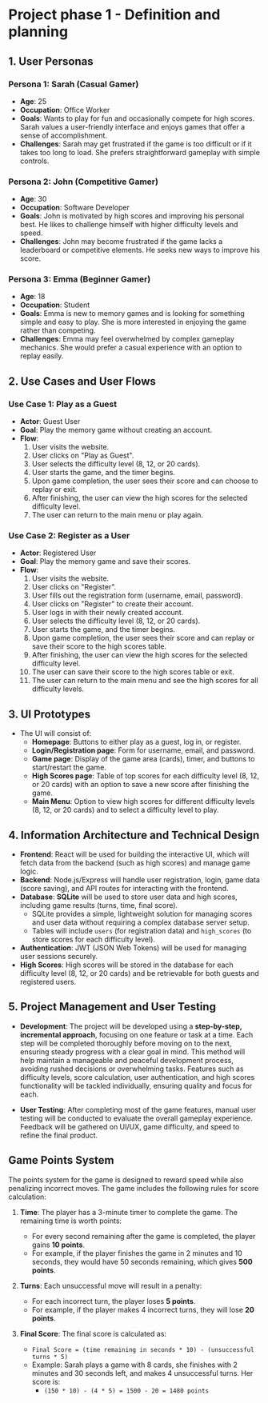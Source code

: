 # Project phase 1 - Definition and planning

## 1. User Personas

### Persona 1: Sarah (Casual Gamer)
- **Age**: 25
- **Occupation**: Office Worker
- **Goals**: Wants to play for fun and occasionally compete for high scores. Sarah values a user-friendly interface and enjoys games that offer a sense of accomplishment.
- **Challenges**: Sarah may get frustrated if the game is too difficult or if it takes too long to load. She prefers straightforward gameplay with simple controls.

### Persona 2: John (Competitive Gamer)
- **Age**: 30
- **Occupation**: Software Developer
- **Goals**: John is motivated by high scores and improving his personal best. He likes to challenge himself with higher difficulty levels and speed.
- **Challenges**: John may become frustrated if the game lacks a leaderboard or competitive elements. He seeks new ways to improve his score.

### Persona 3: Emma (Beginner Gamer)
- **Age**: 18
- **Occupation**: Student
- **Goals**: Emma is new to memory games and is looking for something simple and easy to play. She is more interested in enjoying the game rather than competing.
- **Challenges**: Emma may feel overwhelmed by complex gameplay mechanics. She would prefer a casual experience with an option to replay easily.

## 2. Use Cases and User Flows

### Use Case 1: Play as a Guest
- **Actor**: Guest User
- **Goal**: Play the memory game without creating an account.
- **Flow**:
    1. User visits the website.
    2. User clicks on "Play as Guest".
    3. User selects the difficulty level (8, 12, or 20 cards).
    4. User starts the game, and the timer begins.
    5. Upon game completion, the user sees their score and can choose to replay or exit.
    6. After finishing, the user can view the high scores for the selected difficulty level.
    7. The user can return to the main menu or play again.

### Use Case 2: Register as a User
- **Actor**: Registered User
- **Goal**: Play the memory game and save their scores.
- **Flow**:
    1. User visits the website.
    2. User clicks on "Register".
    3. User fills out the registration form (username, email, password).
    4. User clicks on "Register" to create their account.
    5. User logs in with their newly created account.
    6. User selects the difficulty level (8, 12, or 20 cards).
    7. User starts the game, and the timer begins.
    8. Upon game completion, the user sees their score and can replay or save their score to the high scores table.
    9. After finishing, the user can view the high scores for the selected difficulty level.
    10. The user can save their score to the high scores table or exit.
    11. The user can return to the main menu and see the high scores for all difficulty levels.

## 3. UI Prototypes

- The UI will consist of:
    - **Homepage**: Buttons to either play as a guest, log in, or register.
    - **Login/Registration page**: Form for username, email, and password.
    - **Game page**: Display of the game area (cards), timer, and buttons to start/restart the game.
    - **High Scores page**: Table of top scores for each difficulty level (8, 12, or 20 cards) with an option to save a new score after finishing the game.
    - **Main Menu**: Option to view high scores for different difficulty levels (8, 12, or 20 cards) and to select a difficulty level to play.

## 4. Information Architecture and Technical Design

- **Frontend**: React will be used for building the interactive UI, which will fetch data from the backend (such as high scores) and manage game logic.
- **Backend**: Node.js/Express will handle user registration, login, game data (score saving), and API routes for interacting with the frontend.
- **Database**: **SQLite** will be used to store user data and high scores, including game results (turns, time, final score).
    - SQLite provides a simple, lightweight solution for managing scores and user data without requiring a complex database server setup.
    - Tables will include `users` (for registration data) and `high_scores` (to store scores for each difficulty level).
- **Authentication**: JWT (JSON Web Tokens) will be used for managing user sessions securely.
- **High Scores**: High scores will be stored in the database for each difficulty level (8, 12, or 20 cards) and be retrievable for both guests and registered users.

## 5. Project Management and User Testing

- **Development**: The project will be developed using a **step-by-step, incremental approach**, focusing on one feature or task at a time. Each step will be completed thoroughly before moving on to the next, ensuring steady progress with a clear goal in mind. This method will help maintain a manageable and peaceful development process, avoiding rushed decisions or overwhelming tasks. Features such as difficulty levels, score calculation, user authentication, and high scores functionality will be tackled individually, ensuring quality and focus for each.
  
- **User Testing**: After completing most of the game features, manual user testing will be conducted to evaluate the overall gameplay experience. Feedback will be gathered on UI/UX, game difficulty, and speed to refine the final product.


## Game Points System

The points system for the game is designed to reward speed while also penalizing incorrect moves. The game includes the following rules for score calculation:

1. **Time**: The player has a 3-minute timer to complete the game. The remaining time is worth points:
    - For every second remaining after the game is completed, the player gains **10 points**.
    - For example, if the player finishes the game in 2 minutes and 10 seconds, they would have 50 seconds remaining, which gives **500 points**.

2. **Turns**: Each unsuccessful move will result in a penalty:
    - For each incorrect turn, the player loses **5 points**.
    - For example, if the player makes 4 incorrect turns, they will lose **20 points**.

3. **Final Score**: The final score is calculated as:
    - `Final Score = (time remaining in seconds * 10) - (unsuccessful turns * 5)`
    - Example: Sarah plays a game with 8 cards, she finishes with 2 minutes and 30 seconds left, and makes 4 unsuccessful turns. Her score is:
        - `(150 * 10) - (4 * 5) = 1500 - 20 = 1480 points`
